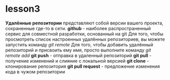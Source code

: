 # lesson3

**Удалённые репозитории** представляют собой версии вашего проекта, сохраненные где-то в сети.
**github** - наиболее распространенный сервис для совместной разработки, основанный на git
Для того, чтобы просмотреть список настроенных удалённых репозиториев, вы можете запустить команду *git remote*
Для того, чтобы добавить удалённый репозиторий и присвоить ему имя, просто выполните команду *git remote add*
**git push** - отправка в удаленный репозиторий
**git pull** - получение изменений и слияние с локальной версией
**git clone** - клонирование репозитория
**git pull request** - предложение изменения кода в чужом репозитории
